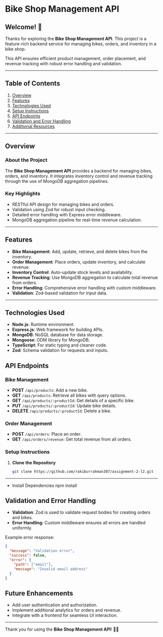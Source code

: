 # Bike Shop Management API

## Welcome! 👋

Thanks for exploring the **Bike Shop Management API**. This project is a feature-rich backend service for managing bikes, orders, and inventory in a bike shop.

This API ensures efficient product management, order placement, and revenue tracking with robust error handling and validation.

---

## Table of Contents

1. [Overview](#overview)
2. [Features](#features)
3. [Technologies Used](#technologies-used)
4. [Setup Instructions](#setup-instructions)
5. [API Endpoints](#api-endpoints)
6. [Validation and Error Handling](#validation-and-error-handling)
7. [Additional Resources](#additional-resources)

---

## Overview

### About the Project

The **Bike Shop Management API** provides a backend for managing bikes, orders, and inventory. It integrates inventory control and revenue tracking through the use of MongoDB aggregation pipelines.

### Key Highlights

- RESTful API design for managing bikes and orders.
- Validation using Zod for robust input checking.
- Detailed error handling with Express error middleware.
- MongoDB aggregation pipeline for real-time revenue calculation.

---

## Features

- **Bike Management**: Add, update, retrieve, and delete bikes from the inventory.
- **Order Management**: Place orders, update inventory, and calculate revenue.
- **Inventory Control**: Auto-update stock levels and availability.
- **Revenue Tracking**: Use MongoDB aggregation to calculate total revenue from orders.
- **Error Handling**: Comprehensive error handling with custom middleware.
- **Validation**: Zod-based validation for input data.

---

## Technologies Used

- **Node.js**: Runtime environment.
- **Express.js**: Web framework for building APIs.
- **MongoDB**: NoSQL database for data storage.
- **Mongoose**: ODM library for MongoDB.
- **TypeScript**: For static typing and cleaner code.
- **Zod**: Schema validation for requests and inputs.

## API Endpoints

### Bike Management

- **POST** `/api/products`: Add a new bike.
- **GET** `/api/products`: Retrieve all bikes with query options.
- **GET** `/api/products/:productId`: Get details of a specific bike.
- **PUT** `/api/products/:productId`: Update bike details.
- **DELETE** `/api/products/:productId`: Delete a bike.

### Order Management

- **POST** `/api/orders`: Place an order.
- **GET** `/api/orders/revenue`: Get total revenue from all orders.

### **Setup Instructions**

1. **Clone the Repository**

   ```bash
   git clone https://github.com/rakiburrahman307/assignment-2-l2.git
   ```

---

- Install Dependencies
  npm install

## Validation and Error Handling

- **Validation**: Zod is used to validate request bodies for creating orders and bikes.
- **Error Handling**: Custom middleware ensures all errors are handled uniformly.

Example error response:

```json
{
  "message": "Validation error",
  "success": false,
  "error": {
    "path": ["email"],
    "message": "Invalid email address"
  }
}
```

## Future Enhancements

- Add user authentication and authorization.
- Implement additional analytics for orders and revenue.
- Integrate with a frontend for seamless UI interaction.

---

Thank you for using the **Bike Shop Management API**! 🚴‍♂️
